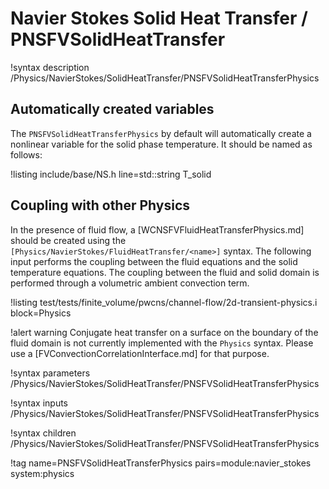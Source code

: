# Navier Stokes Solid Heat Transfer / PNSFVSolidHeatTransfer

!syntax description /Physics/NavierStokes/SolidHeatTransfer/PNSFVSolidHeatTransferPhysics

## Automatically created variables

The `PNSFVSolidHeatTransferPhysics` by default will automatically create a nonlinear variable
for the solid phase temperature. It should be named as follows:

!listing include/base/NS.h line=std::string T_solid

## Coupling with other Physics

In the presence of fluid flow, a [WCNSFVFluidHeatTransferPhysics.md] should be created
using the `[Physics/NavierStokes/FluidHeatTransfer/<name>]` syntax. The following input performs
the coupling between the fluid equations and the solid temperature equations. The coupling
between the fluid and solid domain is performed through a volumetric ambient convection term.

!listing test/tests/finite_volume/pwcns/channel-flow/2d-transient-physics.i block=Physics

!alert warning
Conjugate heat transfer on a surface on the boundary of the fluid domain is not currently implemented
with the `Physics` syntax. Please use a [FVConvectionCorrelationInterface.md] for that purpose.

!syntax parameters /Physics/NavierStokes/SolidHeatTransfer/PNSFVSolidHeatTransferPhysics

!syntax inputs /Physics/NavierStokes/SolidHeatTransfer/PNSFVSolidHeatTransferPhysics

!syntax children /Physics/NavierStokes/SolidHeatTransfer/PNSFVSolidHeatTransferPhysics

!tag name=PNSFVSolidHeatTransferPhysics pairs=module:navier_stokes system:physics
